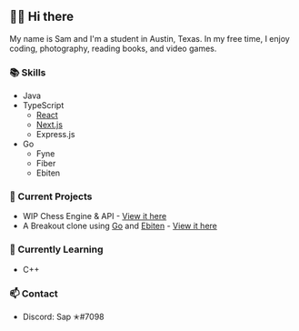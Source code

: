 ## 👋🏻 Hi there

My name is Sam and I'm a student in Austin, Texas. In my free time, I enjoy coding, photography, reading books, and video games. 

### 📚  Skills
- Java 
- TypeScript
     - [React](https://reactjs.org/)
     - [Next.js](https://nextjs.org)
     - Express.js
- Go
     - Fyne
     - Fiber
     - Ebiten

### 🔭  Current Projects
- WIP Chess Engine & API - [View it here](https://github.com/scnewmark/victoria)
- A Breakout clone using [Go](https://golang.org) and [Ebiten](https://https://ebiten.org/) - [View it here](https://github.com/scnewmark/breakout)

### 🌱  Currently Learning
- C++

### 📫  Contact
- Discord: Sap ✭#7098
